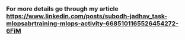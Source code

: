 ### For more details go through my article https://www.linkedin.com/posts/subodh-jadhav_task-mlopsabrtraining-mlops-activity-6685101165526454272-6FiM

